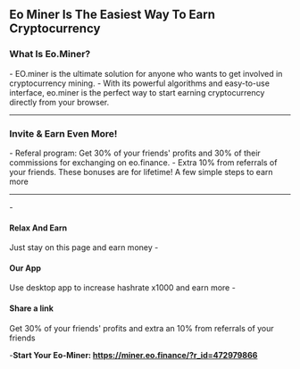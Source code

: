<h2>Eo Miner Is The Easiest Way To Earn Cryptocurrency</h2>
<h3>What Is Eo.Miner?</h3>
- EO.miner is the ultimate solution for anyone who wants to get involved in cryptocurrency mining. 
- With its powerful algorithms and easy-to-use interface, eo.miner is the perfect way to start earning cryptocurrency directly from your browser.
<hr><h3> Invite & Earn Even More!</h3>
- Referal program: Get 30% of your friends' profits and 30% of their commissions for exchanging on eo.finance. 
- Extra 10% from referrals of your friends. These bonuses are for lifetime!
A few simple steps to earn more

<hr>
- <h4>Relax And Earn</h4> Just stay on this page and earn money
- <h4>Our App</h4> Use desktop app to increase hashrate x1000 and earn more
- <h4>Share a link</h4> Get 30% of your friends' profits and extra an 10% from referrals of your friends

-<b>Start Your Eo-Miner: https://miner.eo.finance/?r_id=472979866</b>
